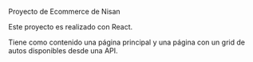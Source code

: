 Proyecto de Ecommerce de Nisan

Este proyecto es realizado con React.

Tiene como contenido una página principal y una página con un grid de autos disponibles desde una API.

